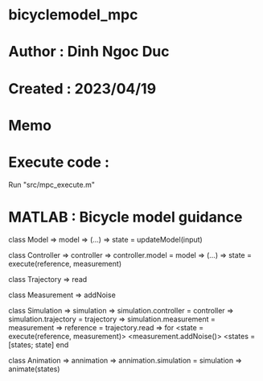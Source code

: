 # bicyclemodel_mpc

# Author : Dinh Ngoc Duc
# Created : 2023/04/19

# Memo 

# Execute code :
Run "src/mpc_execute.m"


# MATLAB : Bicycle model guidance

class Model
=> model
=> <constructor> (...)
=> state = updateModel(input)

class Controller
=> controller
=> controller.model = model
=> <constructor> (...)
=> state = execute(reference, measurement)

class Trajectory
=> read

class Measurement
=> addNoise

class Simulation
=> simulation
=> simulation.controller = controller
=> simulation.trajectory = trajectory
=> simulation.measurement = measurement
=> reference = trajectory.read
=> for <state = execute(reference, measurement)> <measurement.addNoise()> <states = [states; state] end

class Animation
=> annimation
=> annimation.simulation = simulation
=> animate(states)